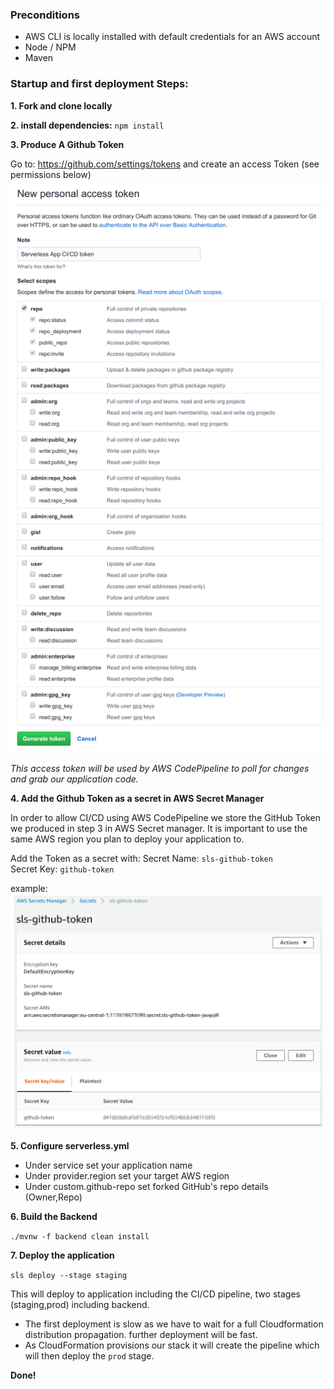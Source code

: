 ### Preconditions
* AWS CLI is locally installed with default credentials for an AWS account
* Node / NPM
* Maven

### Startup and first deployment Steps: 

**1. Fork and clone locally**

**2. install dependencies:** `npm install` 

**3. Produce A Github Token** 

Go to: https://github.com/settings/tokens
 and create an access Token (see permissions below)
![githubToken](github-token-setup.png)

_This access token will be used by AWS CodePipeline to poll for changes and grab our
application code._

**4. Add the Github Token as a secret in AWS Secret Manager**

In order to allow CI/CD using AWS CodePipeline we store the GitHub Token we produced in step 3
in AWS Secret manager. It is important to use the same AWS region you plan to deploy your application to.

Add the Token as a secret with:
Secret Name: `sls-github-token`<br>
Secret Key: `github-token`

example:
![githubToken](AWS_secret_manager.png)

**5. Configure serverless.yml**

* Under service set your application name
* Under provider.region set your target AWS region
* Under custom.github-repo set forked GitHub's repo details (Owner,Repo)

**6. Build the Backend**

`./mvnw -f backend clean install`

**7. Deploy the application**<br>

`sls deploy --stage staging`

This will deploy to application including the CI/CD pipeline, two stages (staging,prod) including backend.

* The first deployment is slow as we have to wait for a full Cloudformation distribution propagation. further deployment will be fast.
* As CloudFormation provisions our stack it will create the pipeline which will then deploy the `prod` stage.

**Done!**
